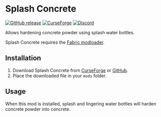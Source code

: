 # Splash Concrete

[![GitHub release](https://img.shields.io/github/release/haykam821/Splash-Concrete.svg?style=popout&label=github)](https://github.com/haykam821/Splash-Concrete/releases/latest)
[![CurseForge](https://img.shields.io/static/v1?style=popout&label=curseforge&message=project&color=6441A4)](https://www.curseforge.com/minecraft/mc-mods/splash-concrete)
[![Discord](https://img.shields.io/static/v1?style=popout&label=chat&message=discord&color=7289DA)](https://discord.gg/eXcffmW)

Allows hardening concrete powder using splash water bottles.

Splash Concrete requires the [Fabric modloader](https://fabricmc.net/use/).

## Installation

1. Download Splash Concrete from [CurseForge](https://www.curseforge.com/minecraft/mc-mods/splash-concrete/files) or [GitHub](https://github.com/haykam821/Splash-Concrete/releases).
2. Place the downloaded file in your `mods` folder.

## Usage

When this mod is installed, splash and lingering water bottles will harden concrete powder into concrete.
